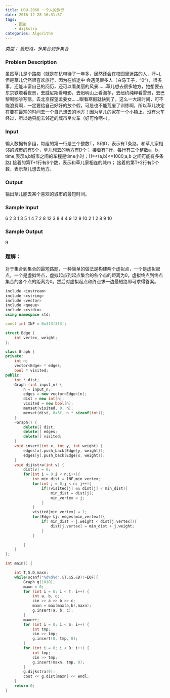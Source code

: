 ```yaml
---
title: HDU-2066 一个人的旅行
date: 2016-12-28 16:31:57
tags: 
    - 图论
    - dijkstra
categories: Algorithm
---
```


*类型： 最短路，多集合到多集合*

### Problem Description

虽然草儿是个路痴（就是在杭电待了一年多，居然还会在校园里迷路的人，汗~),但是草儿仍然很喜欢旅行，因为在旅途中 会遇见很多人（白马王子，^0^），很多事，还能丰富自己的阅历，还可以看美丽的风景……草儿想去很多地方，她想要去东京铁塔看夜景，去威尼斯看电影，去阳明山上看海芋，去纽约纯粹看雪景，去巴黎喝咖啡写信，去北京探望孟姜女……眼看寒假就快到了，这么一大段时间，可不能浪费啊，一定要给自己好好的放个假，可是也不能荒废了训练啊，所以草儿决定在要在最短的时间去一个自己想去的地方！因为草儿的家在一个小镇上，没有火车经过，所以她只能去邻近的城市坐火车（好可怜啊~）。

### Input

输入数据有多组，每组的第一行是三个整数T，S和D，表示有T条路，和草儿家相邻的城市的有S个，草儿想去的地方有D个；
 接着有T行，每行有三个整数a，b，time,表示a,b城市之间的车程是time小时；(1=<(a,b)<=1000;a,b 之间可能有多条路)
 接着的第T+1行有S个数，表示和草儿家相连的城市；
 接着的第T+2行有D个数，表示草儿想去地方。

### Output

输出草儿能去某个喜欢的城市的最短时间。

### Sample Input

6 2 3
1 3 5
1 4 7
2 8 12
3 8 4
4 9 12
9 10 2
1 2
8 9 10

### Sample Output

9

### 题解：

对于集合到集合的最短路题，一种简单的做法是构建两个虚拟点，一个是虚拟起点，一个是虚拟终点，虚拟起点到起点集合的各个点的距离为0，虚拟终点到终点集合的各个点的距离为0。然后对虚拟起点和终点求一边最短路即可求得答案。

```c++
include <iostream>
include <cstring>
include <vector>
include <queue>
include <cstdio>
using namespace std;

const int INF = 0x3f3f3f3f;

struct Edge {
	int vertex, weight;
};

class Graph {
private:
	int n;
	vector<Edge> * edges;
    bool * visited;
public:
	int * dist;
	Graph (int input_n) {
		n = input_n;
		edges = new vector<Edge>[n];
		dist = new int[n];
        visited = new bool[n];
        memset(visited, 0, n);
		memset(dist, 0x3f, n * sizeof(int));
	}
	~Graph() {
		delete[] dist;
		delete[] edges;
        delete[] visited;
	}
    void insert(int x, int y, int weight) {
        edges[x].push_back(Edge{y, weight});
        edges[y].push_back(Edge{x, weight});
    }
    void dijkstra(int v) {
        dist[v] = 0;
        for(int i = 0;i < n;i++){
            int min_dist = INF,min_vertex;
            for(int j = 0;j < n; j++){
                if(!visited[j] && dist[j] < min_dist){
                    min_dist = dist[j];
                    min_vertex = j;
                }
            }
            visited[min_vertex] = 1;
            for(Edge &j: edges[min_vertex]){
                if( min_dist + j.weight < dist[j.vertex]){
                    dist[j.vertex] = min_dist + j.weight;
                }
            }

        }
    }
};

int main() {

	int T,S,D,maxn;
	while(scanf("%d%d%d",&T,&S,&D)!=EOF){
        Graph g(1010);
        maxn = 0;
        for (int i = 0; i < T; i++) {
            int a, b, c;
            cin >> a >> b >> c;
            maxn = max(max(a,b),maxn);
            g.insert(a, b, c);
        }
        maxn++;
        for (int i = 0; i < S; i++) {
            int tmp;
            cin >> tmp;
            g.insert(0, tmp, 0);
        }
        for (int i = 0; i < D; i++) {
            int tmp;
            cin >> tmp;
            g.insert(maxn, tmp, 0);
        }
        g.dijkstra(0);
        cout << g.dist[maxn] << endl;
	}
	return 0;
}
```



